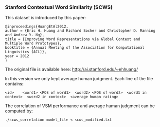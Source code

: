 ### Stanford Contextual Word Similarity (SCWS)

This dataset is introduced by this paper:
```
@inproceedings{HuangEtAl2012,
author = {Eric H. Huang and Richard Socher and Christopher D. Manning and Andrew Y. Ng},
title = {Improving Word Representations via Global Context and Multiple Word Prototypes},
booktitle = {Annual Meeting of the Association for Computational Linguistics (ACL)},
year = 2012
}
```


The original file is available here: http://ai.stanford.edu/~ehhuang/

In this version we only kept average human judgment. Each line of the file contains:
```
<id>	<word1>	<POS of word1>	<word2>	<POS of word2>	<word1 in context>	<word2 in context>	<average human rating>
```

The correlation of VSM performance and average human judgment can be computed by:
```
./scws_correlation model_file < scws_modified.txt
```
